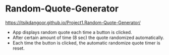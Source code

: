 # Random-Quote-Generator

https://itsikdangoor.github.io/Project1.Random-Quote-Generator/

- App displays random quote each time a button is clicked.
- After certain amount of time (8 sec) the quote randomized automatically.
- Each time the button is clicked, the automatic randomize quote timer is reset.
